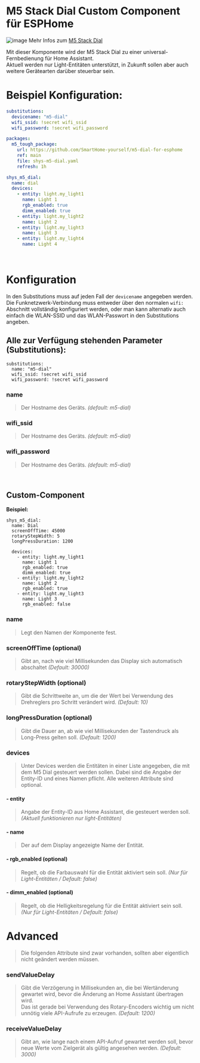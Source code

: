 # M5 Stack Dial Custom Component für ESPHome
![image](https://github.com/SmartHome-yourself/m5-dial-for-esphome/assets/705724/6d268fe4-ef71-40bb-b70c-797453b1d06b)
Mehr Infos zum [M5 Stack Dial](https://shop.m5stack.com/products/m5stack-dial-esp32-s3-smart-rotary-knob-w-1-28-round-touch-screen)
  
Mit dieser Komponente wird der M5 Stack Dial zu einer universal-Fernbedienung für Home Assistant.  
Aktuell werden nur Light-Entitäten unterstützt, in Zukunft sollen aber auch weitere Gerätearten darüber steuerbar sein.  

  
# Beispiel Konfiguration:
```yaml
substitutions:
  devicename: "m5-dial"
  wifi_ssid: !secret wifi_ssid
  wifi_password: !secret wifi_password  

packages:
  m5_tough_package:
    url: https://github.com/SmartHome-yourself/m5-dial-for-esphome
    ref: main
    file: shys-m5-dial.yaml
    refresh: 1h

shys_m5_dial:
  name: dial
  devices:
    - entity: light.my_light1
      name: Light 1
      rgb_enabled: true
      dimm_enabled: true
    - entity: light.my_light2
      name: Light 2
    - entity: light.my_light3
      name: Light 3
    - entity: light.my_light4
      name: Light 4
```
  
&nbsp;  
  
# Konfiguration
In den Substitutions muss auf jeden Fall der `devicename` angegeben werden.  
Die Funknetzwerk-Verbindung muss entweder über den normalen `wifi:` Abschnitt vollständig konfiguriert werden, oder man kann alternativ auch einfach die WLAN-SSID und das WLAN-Passwort in den Substitutions angeben. 
  
## Alle zur Verfügung stehenden Parameter (Substitutions):

```
substitutions:
  name: "m5-dial"
  wifi_ssid: !secret wifi_ssid
  wifi_password: !secret wifi_password
```
  
### name
> Der Hostname des Geräts.  *(default: m5-dial)*  
### wifi_ssid
> Der Hostname des Geräts.  *(default: m5-dial)*  
### wifi_password
> Der Hostname des Geräts.  *(default: m5-dial)*  

  
&nbsp;  
  
## Custom-Component
**Beispiel:**  
```
shys_m5_dial:
  name: Dial
  screenOffTime: 45000
  rotaryStepWidth: 5
  longPressDuration: 1200

  devices:
    - entity: light.my_light1
      name: Light 1
      rgb_enabled: true
      dimm_enabled: true
    - entity: light.my_light2
      name: Light 2
      rgb_enabled: true
    - entity: light.my_light3
      name: Light 3
      rgb_enabled: false        
```
  
### name
> Legt den Namen der Komponente fest.
### screenOffTime (optional)
> Gibt an, nach wie viel Millisekunden das Display sich automatisch abschaltet *(Default: 30000)*  
### rotaryStepWidth (optional)
> Gibt die Schrittweite an, um die der Wert bei Verwendung des Drehreglers pro Schritt verändert wird. *(Default: 10)*  
### longPressDuration (optional)
> Gibt die Dauer an, ab wie viel Millisekunden der Tastendruck als Long-Press gelten soll. *(Default: 1200)*  
  
### devices
> Unter Devices werden die Entitäten in einer Liste angegeben, die mit dem M5 Dial gesteuert werden sollen. Dabei sind die Angabe der Entity-ID und eines Namen pflicht. Alle weiteren Attribute sind optional.  
  
#### - entity
  > Angabe der Entity-ID aus Home Assistant, die gesteuert werden soll. *(Aktuell funktionieren nur light-Entitäten)*  
#### - name
  > Der auf dem Display angezeigte Name der Entität.  
#### - rgb_enabled (optional)
  > Regelt, ob die Farbauswahl für die Entität aktiviert sein soll. *(Nur für Light-Entitäten / Default: false)*  
#### - dimm_enabled (optional)
  > Regelt, ob die Helligkeitsregelung für die Entität aktiviert sein soll. *(Nur für Light-Entitäten / Default: false)*
  
  
# Advanced
> Die folgenden Attribute sind zwar vorhanden, sollten aber eigentlich nicht geändert werden müssen.  
  
### sendValueDelay
> Gibt die Verzögerung in Millisekunden an, die bei Wertänderung gewartet wird, bevor die Änderung an Home Assistant übertragen wird.  
> Das ist gerade bei Verwendung des Rotary-Encoders wichtig um nicht unnötig viele API-Aufrufe zu erzeugen. *(Default: 1200)*  
### receiveValueDelay
> Gibt an, wie lange nach einem API-Aufruf gewartet werden soll, bevor neue Werte vom Zielgerät als gültig angesehen werden. *(Default: 3000)*  

&nbsp;



